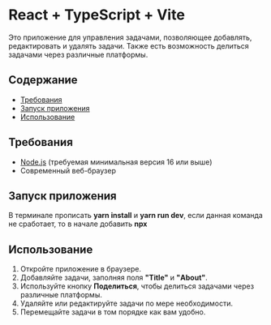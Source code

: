 # React + TypeScript + Vite 

Это приложение для управления задачами, позволяющее добавлять, редактировать и удалять задачи. Также есть возможность делиться задачами через различные платформы.

## Содержание

- [Требования](#требования)
- [Запуск приложения](#запуск-приложения)
- [Использование](#использование)

## Требования

- [Node.js](https://nodejs.org/) (требуемая минимальная версия 16 или выше)
- Современный веб-браузер

## Запуск приложения

В терминале прописать **yarn install** и **yarn run dev**, если данная команда не сработает, то в начале добавить **npx**

## Использование

1. Откройте приложение в браузере.
2. Добавляйте задачи, заполняя поля **"Title"** и **"About"**.
3. Используйте кнопку **Поделиться**, чтобы делиться задачами через различные платформы.
4. Удаляйте или редактируйте задачи по мере необходимости.
5. Перемещайте задачи в том порядке как вам удобно. 
